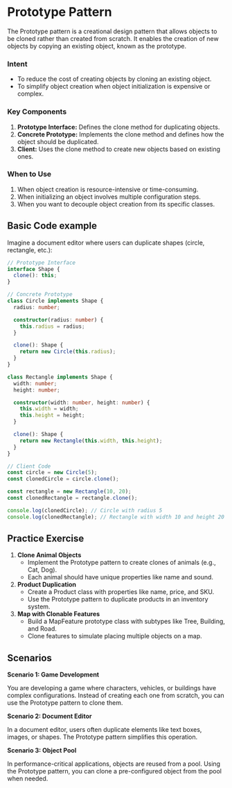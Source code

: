 # Prototype Pattern

The Prototype pattern is a creational design pattern that allows objects to be cloned rather than created from scratch. It enables the creation of new objects by copying an existing object, known as the prototype.



### Intent

- To reduce the cost of creating objects by cloning an existing object.
- To simplify object creation when object initialization is expensive or complex.



### Key Components

1. **Prototype Interface:** Defines the clone method for duplicating objects.
2. **Concrete Prototype:** Implements the clone method and defines how the object should be duplicated.
3. **Client:** Uses the clone method to create new objects based on existing ones.

### When to Use

1. When object creation is resource-intensive or time-consuming.
2. When initializing an object involves multiple configuration steps.
3. When you want to decouple object creation from its specific classes.

## Basic Code example

Imagine a document editor where users can duplicate shapes (circle, rectangle, etc.):

```ts
// Prototype Interface
interface Shape {
  clone(): this;
}

// Concrete Prototype
class Circle implements Shape {
  radius: number;

  constructor(radius: number) {
    this.radius = radius;
  }

  clone(): Shape {
    return new Circle(this.radius);
  }
}

class Rectangle implements Shape {
  width: number;
  height: number;

  constructor(width: number, height: number) {
    this.width = width;
    this.height = height;
  }

  clone(): Shape {
    return new Rectangle(this.width, this.height);
  }
}

// Client Code
const circle = new Circle(5);
const clonedCircle = circle.clone();

const rectangle = new Rectangle(10, 20);
const clonedRectangle = rectangle.clone();

console.log(clonedCircle); // Circle with radius 5
console.log(clonedRectangle); // Rectangle with width 10 and height 20
```

## Practice Exercise

1. **Clone Animal Objects**
   - Implement the Prototype pattern to create clones of animals (e.g., Cat, Dog).
   - Each animal should have unique properties like name and sound.
2. **Product Duplication**
   - Create a Product class with properties like name, price, and SKU.
   - Use the Prototype pattern to duplicate products in an inventory system.
3. **Map with Clonable Features**
   - Build a MapFeature prototype class with subtypes like Tree, Building, and Road.
   - Clone features to simulate placing multiple objects on a map.



## Scenarios

**Scenario 1: Game Development**

You are developing a game where characters, vehicles, or buildings have complex configurations. Instead of creating each one from scratch, you can use the Prototype pattern to clone them.

**Scenario 2: Document Editor**

In a document editor, users often duplicate elements like text boxes, images, or shapes. The Prototype pattern simplifies this operation.

**Scenario 3: Object Pool**

In performance-critical applications, objects are reused from a pool. Using the Prototype pattern, you can clone a pre-configured object from the pool when needed.
